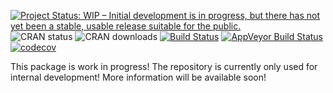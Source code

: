 
[![Project Status: WIP – Initial development is in progress, but there has not yet been a stable, usable release suitable for the public.](http://www.repostatus.org/badges/latest/wip.svg)](http://www.repostatus.org/#wip) ![CRAN status](http://www.r-pkg.org/badges/version/classifyr) ![CRAN downloads](http://cranlogs.r-pkg.org/badges/grand-total/classifyr) [![Build Status](https://travis-ci.org/eribul/classifyr.svg?branch=master)](https://travis-ci.org/eribul/classifyr) [![AppVeyor Build Status](https://ci.appveyor.com/api/projects/status/github/eribul/classifyr?branch=master&svg=true)](https://ci.appveyor.com/project/eribul/classifyr) [![codecov](https://codecov.io/gh/eribul/classifyr/branch/master/graph/badge.svg)](https://codecov.io/gh/eribul/classifyr)

<!-- README.md is generated from README.Rmd. Please edit that file -->
This package is work in progress! The repository is currently only used for internal development! More information will be available soon!

